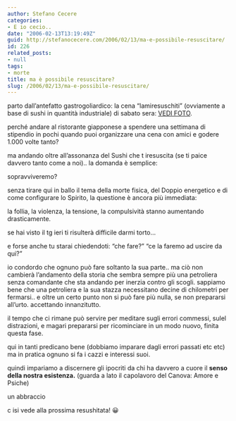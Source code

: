 ```yaml
---
author: Stefano Cecere
categories:
- E io cecio..
date: "2006-02-13T13:19:49Z"
guid: http://stefanocecere.com/2006/02/13/ma-e-possibile-resuscitare/
id: 226
related_posts:
- null
tags:
- morte
title: ma è possibile resuscitare?
slug: /2006/02/13/ma-e-possibile-resuscitare/
---
```


<a href="http://www.ilfannullone.it/foto/album/20060211_lamiresushiti//thumbnails/" target="_blank"><img src='/wp-content/f1e7366f6c.jpg' alt='' align='left' /></a>parto dall&#8217;antefatto gastrogoliardico: la cena &#8220;lamiresuschiti&#8221; (ovviamente a base di sushi in quantità industriale) di sabato sera: <a href="http://www.ilfannullone.it/foto/album/20060211_lamiresushiti//thumbnails/" target="_blank">VEDI FOTO</a>.

perché andare al ristorante giapponese a spendere una settimana di stipendio in pochi quando puoi organizzare una cena con amici e godere 1.000 volte tanto?

ma andando oltre all&#8217;assonanza del Sushi che t iresuscita (se ti paice davvero tanto come a noi).. la domanda è semplice:
  
sopravviveremo?

senza tirare qui in ballo il tema della morte fisica, del Doppio energetico e di come configurare lo Spirito, la questione è ancora più immediata:
  
la follia, la violenza, la tensione, la compulsività stanno aumentando drasticamente.
  
se hai visto il tg ieri ti risulterà difficile darmi torto&#8230;

e forse anche tu starai chiedendoti: &#8220;che fare?&#8221; &#8220;ce la faremo ad uscire da qui?&#8221;

<img src='/wp-content/amore_resuscita_psiche.jpg' alt='' align='left' />io condordo che ognuno può fare soltanto la sua parte.. ma ciò non cambierà l&#8217;andamento della storia che sembra sempre più una petroliera senza comandante che sta andando per inerzia contro gli scogli. sappiamo bene che una petroliera e la sua stazza necessitano decine di chilometri per fermarsi.. e oltre un certo punto non si può fare più nulla, se non prepararsi all&#8217;urto. accettando innanzitutto.
  
il tempo che ci rimane può servire per meditare sugli errori commessi, sulel distrazioni, e magari prepararsi per ricominciare in un modo nuovo, finita questa fase.

qui in tanti predicano bene (dobbiamo imparare dagli errori passati etc etc) ma in pratica ognuno si fa i cazzi e interessi suoi.
  
quindi impariamo a discernere gli ipocriti da chi ha davvero a cuore il **senso della nostra esistenza.** (guarda a lato il capolavoro del Canova: Amore e Psiche)

un abbraccio
  
c isi vede alla prossima resushitata! 😀